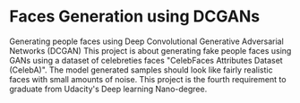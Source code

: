 # Faces Generation using DCGANs
Generating people faces using Deep Convolutional Generative Adversarial Networks (DCGAN) This project is about generating fake people faces using GANs using a dataset of celebreties faces "CelebFaces Attributes Dataset (CelebA)". The model generated samples should look like fairly realistic faces with small amounts of noise. This project is the fourth requirement to graduate from Udacity's Deep learning Nano-degree.
